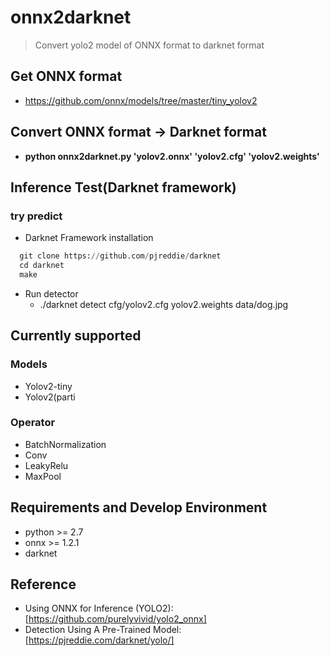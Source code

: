 # onnx2darknet
> Convert yolo2 model of ONNX format to darknet format

## Get ONNX format
* https://github.com/onnx/models/tree/master/tiny_yolov2

## Convert ONNX format -> Darknet format
* __python onnx2darknet.py 'yolov2.onnx' 'yolov2.cfg' 'yolov2.weights'__

## Inference Test(Darknet framework)
### try predict
* Darknet Framework installation
```python
  git clone https://github.com/pjreddie/darknet
  cd darknet
  make 
```
* Run detector
  * ./darknet detect cfg/yolov2.cfg yolov2.weights data/dog.jpg

## Currently supported
### Models
* Yolov2-tiny
* Yolov2(parti

### Operator
* BatchNormalization
* Conv
* LeakyRelu
* MaxPool

## Requirements and Develop Environment
* python >= 2.7
* onnx >= 1.2.1
* darknet 

## Reference
* Using ONNX for Inference (YOLO2): [https://github.com/purelyvivid/yolo2_onnx]
* Detection Using A Pre-Trained Model: [https://pjreddie.com/darknet/yolo/]
